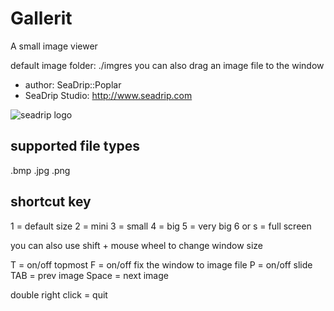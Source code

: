 # Gallerit
A small image viewer

default image folder: ./imgres
you can also drag an image file to the window

* author: SeaDrip::Poplar
* SeaDrip Studio: http://www.seadrip.com

![seadrip logo](http://www.seadrip.com/Public/images/sd_logo.png "SeaDrip Studio")

## supported file types
.bmp .jpg .png

## shortcut key

1 = default size
2 = mini
3 = small
4 = big
5 = very big
6 or s = full screen

you can also use shift + mouse wheel to change window size

T = on/off topmost
F = on/off fix the window to image file
P = on/off slide
TAB = prev image
Space = next image

double right click = quit

